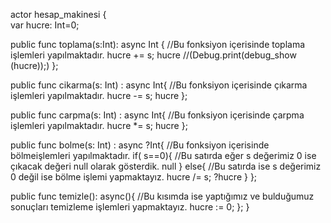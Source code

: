 actor hesap_makinesi {   
  var hucre: Int=0;

  
  public func toplama(s:Int): async Int {       //Bu fonksiyon içerisinde toplama işlemleri yapılmaktadır.
    hucre += s;
    hucre
    //(Debug.print(debug_show (hucre));)
  };
  
  public func cikarma(s: Int) : async Int{      //Bu fonksiyon içerisinde çıkarma işlemleri yapılmaktadır.
    hucre -= s;
    hucre
  };
  
  public func carpma(s: Int) : async Int{      //Bu fonksiyon içerisinde çarpma işlemleri yapılmaktadır.
    hucre *= s;
    hucre
  };
  
  public func bolme(s: Int) : async ?Int{     //Bu fonksiyon içerisinde bölmeişlemleri yapılmaktadır.
    if( s==0){            //Bu satırda eğer s değerimiz 0 ise çıkacak değeri null olarak gösterdik.
      null
    }
    else{                 //Bu satırda ise s değerimiz 0 değil ise bölme işlemi yapmaktayız.
      hucre /= s;
      ?hucre
    }
  };

 
  public func temizle(): async(){   //Bu kısımda ise yaptığımız ve bulduğumuz sonuçları temizleme işlemleri yapmaktayız.
    hucre := 0;
  };
}
